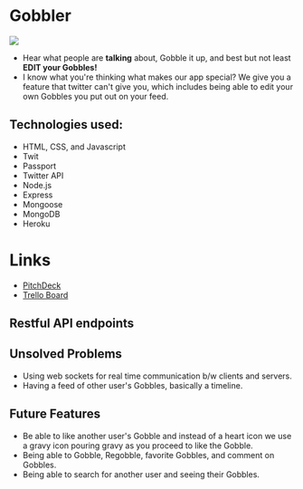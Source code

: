 # Gobbler
![](https://i.imgur.com/J1v3bnE.png)
* Hear what people are **talking** about, Gobble it up, and best but not least **EDIT your Gobbles!**
* I know what you're thinking what makes our app special? We give you a feature that twitter can't give you, which includes being able to edit your own Gobbles you put out on your feed.

## Technologies used:
* HTML, CSS, and Javascript
* Twit
* Passport
* Twitter API
* Node.js
* Express
* Mongoose
* MongoDB
* Heroku

# Links
* [PitchDeck](https://docs.google.com/presentation/d/1QLT0XjC2glTM7SR3hSHRJo-ku6IO8q_o8ifskjvxZc8/edit#slide=id.p)
* [Trello Board](https://trello.com/b/qEYRYeiv/wdi-gobbler)

## Restful API endpoints


## Unsolved Problems 
* Using web sockets for real time communication b/w clients and servers.
* Having a feed of other user's Gobbles, basically a timeline.

## Future Features
* Be able to like another user's Gobble and instead of a heart icon we use a gravy icon pouring gravy as you proceed to like the Gobble.
* Being able to Gobble, Regobble, favorite Gobbles, and comment on Gobbles. 
* Being able to search for another user and seeing their Gobbles. 
